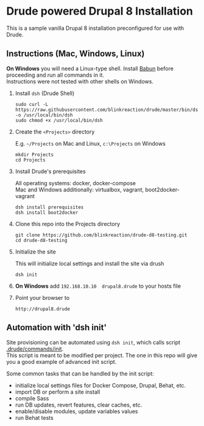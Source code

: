 # Drude powered Drupal 8 Installation

This is a sample vanilla Drupal 8 installation preconfigured for use with Drude.  

## Instructions (Mac, Windows, Linux)

**On Windows** you will need a Linux-type shell. Install [Babun](http://babun.github.io/) before proceeding and run all commands in it.  
Instructions were not tested with other shells on Windows.

1. Install `dsh` (Drude Shell)

    ```
    sudo curl -L https://raw.githubusercontent.com/blinkreaction/drude/master/bin/dsh  -o /usr/local/bin/dsh
    sudo chmod +x /usr/local/bin/dsh
    ```

2. Create the `<Projects>` directory
    
    E.g. `~/Projects` on Mac and Linux, `c:\Projects` on Windows
    
    ```
    mkdir Projects
    cd Projects
    ```

3. Install Drude's prerequisites
    
    All operating systems: docker, docker-compose  
    Mac and Windows additionally: virtualbox, vagrant, boot2docker-vagrant 

    ```
    dsh install prerequisites
    dsh install boot2docker
    ```
    
4. Clone this repo into the Projects directory

    ```
    git clone https://github.com/blinkreaction/drude-d8-testing.git
    cd drude-d8-testing
    ```

5. Initialize the site

    This will initialize local settings and install the site via drush

    ```
    dsh init
    ```

6. **On Windows** add `192.168.10.10  drupal8.drude` to your hosts file

7. Point your browser to

    ```
    http://drupal8.drude
    ```


## Automation with 'dsh init'

Site provisioning can be automated using `dsh init`, which calls script [.drude/commands/init](.drude/commands/init).  
This script is meant to be modified per project. The one in this repo will give you a good example of advanced init script.

Some common tasks that can be handled by the init script:

- initialize local settings files for Docker Compose, Drupal, Behat, etc.
- import DB or perform a site install
- compile Sass
- run DB updates, revert features, clear caches, etc.
- enable/disable modules, update variables values
- run Behat tests
